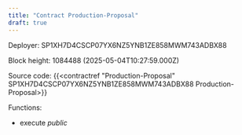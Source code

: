 ```yaml
---
title: "Contract Production-Proposal"
draft: true
---
```

Deployer: SP1XH7D4CSCP07YX6NZ5YNB1ZE858MWM743ADBX88


 



Block height: 1084488 (2025-05-04T10:27:59.000Z)

Source code: {{<contractref "Production-Proposal" SP1XH7D4CSCP07YX6NZ5YNB1ZE858MWM743ADBX88 Production-Proposal>}}

Functions:

* execute _public_
